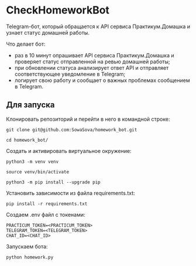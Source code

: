 # CheckHomeworkBot
Telegram-бот, который обращается к API сервиса Практикум.Домашка и узнает статус домашней работы.

Что делает бот:
- раз в 10 минут опрашивает API сервиса Практикум.Домашка и проверяет статус отправленной на ревью домашней работы;
- при обновлении статуса анализирует ответ API и отправляет соответствующее уведомление в Telegram;
- логирует свою работу и сообщает о важных проблемах сообщением в Telegram.

## Для запуска

Клонировать репозиторий и перейти в него в командной строке:
```
git clone git@github.com:SowaSova/homework_bot.git
```

```
cd homework_bot/
```

Cоздать и активировать виртуальное окружение:

```
python3 -m venv venv
```

```
source venv/bin/activate
```
```
python3 -m pip install --upgrade pip
```

Установить зависимости из файла requirements.txt:

```
pip install -r requirements.txt
```

Создаем .env файл с токенами:

```
PRACTICUM_TOKEN=<PRACTICUM_TOKEN>
TELEGRAM_TOKEN=<TELEGRAM_TOKEN>
CHAT_ID=<CHAT_ID>
```

Запускаем бота:

```
python homework.py
```
